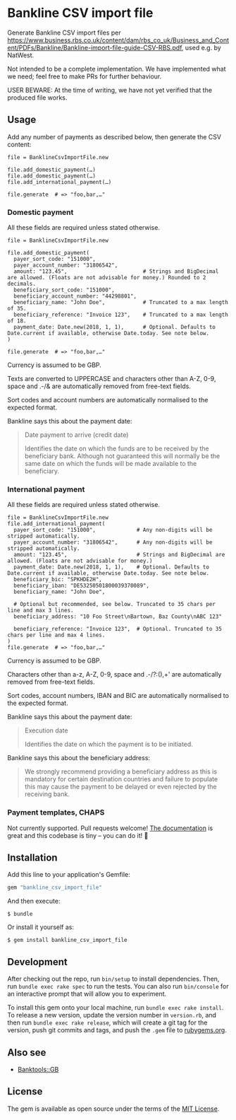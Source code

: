 # Bankline CSV import file

Generate Bankline CSV import files per <https://www.business.rbs.co.uk/content/dam/rbs_co_uk/Business_and_Content/PDFs/Bankline/Bankline-import-file-guide-CSV-RBS.pdf>, used e.g. by NatWest.

Not intended to be a complete implementation. We have implemented what we need; feel free to make PRs for further behaviour.

USER BEWARE: At the time of writing, we have not yet verified that the produced file works.


## Usage

Add any number of payments as described below, then generate the CSV content:

    file = BanklineCsvImportFile.new

    file.add_domestic_payment(…)
    file.add_domestic_payment(…)
    file.add_international_payment(…)

    file.generate  # => "foo,bar,…"


### Domestic payment

All these fields are required unless stated otherwise.

    file = BanklineCsvImportFile.new

    file.add_domestic_payment(
      payer_sort_code: "151000",
      payer_account_number: "31806542",
      amount: "123.45",                        # Strings and BigDecimal are allowed. (Floats are not advisable for money.) Rounded to 2 decimals.
      beneficiary_sort_code: "151000",
      beneficiary_account_number: "44298801",
      beneficiary_name: "John Doe",            # Truncated to a max length of 35.
      beneficiary_reference: "Invoice 123",    # Truncated to a max length of 18.
      payment_date: Date.new(2018, 1, 1),      # Optional. Defaults to Date.current if available, otherwise Date.today. See note below.
    )

    file.generate  # => "foo,bar,…"

Currency is assumed to be GBP.

Texts are converted to UPPERCASE and characters other than A-Z, 0-9, space and .-/& are automatically removed from free-text fields.

Sort codes and account numbers are automatically normalised to the expected format.

Bankline says this about the payment date:

> Date payment to arrive (credit date)
>
> Identifies the date on which the funds are to be received by the beneficiary bank. Although not guaranteed this will normally be the same date on which the funds will be made available to the beneficiary.


### International payment

All these fields are required unless stated otherwise.

    file = BanklineCsvImportFile.new
    file.add_international_payment(
      payer_sort_code: "151000",             # Any non-digits will be stripped automatically.
      payer_account_number: "31806542",      # Any non-digits will be stripped automatically.
      amount: "123.45",                      # Strings and BigDecimal are allowed. (Floats are not advisable for money.)
      payment_date: Date.new(2018, 1, 1),    # Optional. Defaults to Date.current if available, otherwise Date.today. See note below.
      beneficiary_bic: "SPKHDE2H",
      beneficiary_iban: "DE53250501800039370089",
      beneficiary_name: "John Doe",

      # Optional but recommended, see below. Truncated to 35 chars per line and max 3 lines.
      beneficiary_address: "10 Foo Street\nBartown, Baz County\nABC 123"

      beneficiary_reference: "Invoice 123",  # Optional. Truncated to 35 chars per line and max 4 lines.
    )
    file.generate  # => "foo,bar,…"

Currency is assumed to be GBP.

Characters other than a-z, A-Z, 0-9, space and .-/?:(),+' are automatically removed from free-text fields.

Sort codes, account numbers, IBAN and BIC are automatically normalised to the expected format.

Bankline says this about the payment date:

> Execution date
>
> Identifies the date on which the payment is to be initiated.

Bankline says this about the beneficiary address:

> We strongly recommend providing a beneficiary address as this is mandatory for certain destination countries and failure to populate this may cause the payment to be delayed or even rejected by the receiving bank.


### Payment templates, CHAPS

Not currently supported. Pull requests welcome! [The documentation](https://www.business.rbs.co.uk/content/dam/rbs_co_uk/Business_and_Content/PDFs/Bankline/Bankline-import-file-guide-CSV-RBS.pdf) is great and this codebase is tiny – you can do it! 💪


## Installation

Add this line to your application's Gemfile:

```ruby
gem "bankline_csv_import_file"
```

And then execute:

    $ bundle

Or install it yourself as:

    $ gem install bankline_csv_import_file


## Development

After checking out the repo, run `bin/setup` to install dependencies. Then, run `bundle exec rake spec` to run the tests. You can also run `bin/console` for an interactive prompt that will allow you to experiment.

To install this gem onto your local machine, run `bundle exec rake install`. To release a new version, update the version number in `version.rb`, and then run `bundle exec rake release`, which will create a git tag for the version, push git commits and tags, and push the `.gem` file to [rubygems.org](https://rubygems.org).

## Also see

* [Banktools::GB](https://github.com/barsoom/banktools-gb)


## License

The gem is available as open source under the terms of the [MIT License](https://opensource.org/licenses/MIT).
